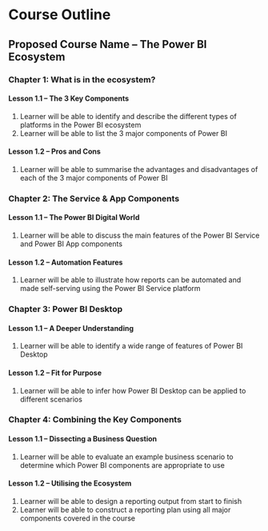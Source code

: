 # Course Outline

## Proposed Course Name – The Power BI Ecosystem

### Chapter 1: What is in the ecosystem?
#### Lesson 1.1 – The 3 Key Components
1. Learner will be able to identify and describe the different types of platforms in the Power BI ecosystem
2. Learner will be able to list the 3 major components of Power BI 

#### Lesson 1.2 – Pros and Cons
1. Learner will be able to summarise the advantages and disadvantages of each of the 3 major components of Power BI

### Chapter 2: The Service & App Components 
#### Lesson 1.1 – The Power BI Digital World
1. Learner will be able to discuss the main features of the Power BI Service and Power BI App components 
#### Lesson 1.2 – Automation Features
1. Learner will be able to illustrate how reports can be automated and made self-serving using the Power BI Service platform 

### Chapter 3: Power BI Desktop
#### Lesson 1.1 – A Deeper Understanding
1. Learner will be able to identify a wide range of features of Power BI Desktop 
#### Lesson 1.2 – Fit for Purpose
1. Learner will be able to infer how Power BI Desktop can be applied to different scenarios

### Chapter 4: Combining the Key Components
#### Lesson 1.1 – Dissecting a Business Question
1. Learner will be able to evaluate an example business scenario to determine which Power BI components are appropriate to use
#### Lesson 1.2 – Utilising the Ecosystem
1. Learner will be able to design a reporting output from start to finish 
2. Learner will be able to construct a reporting plan using all major components covered in the course
